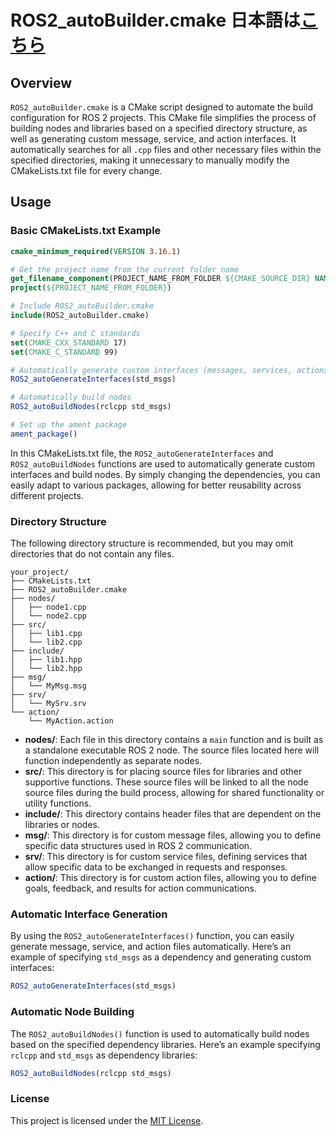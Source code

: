 # ROS2_autoBuilder.cmake 日本語は[こちら](https://github.com/Doraemonjayo/ROS2_autoBuilder_cmake/blob/main/README_jp.md)


## Overview
`ROS2_autoBuilder.cmake` is a CMake script designed to automate the build configuration for ROS 2 projects. This CMake file simplifies the process of building nodes and libraries based on a specified directory structure, as well as generating custom message, service, and action interfaces. It automatically searches for all `.cpp` files and other necessary files within the specified directories, making it unnecessary to manually modify the CMakeLists.txt file for every change.

## Usage

### Basic CMakeLists.txt Example

```cmake
cmake_minimum_required(VERSION 3.16.1)

# Get the project name from the current folder name
get_filename_component(PROJECT_NAME_FROM_FOLDER ${CMAKE_SOURCE_DIR} NAME)
project(${PROJECT_NAME_FROM_FOLDER})

# Include ROS2_autoBuilder.cmake
include(ROS2_autoBuilder.cmake)

# Specify C++ and C standards
set(CMAKE_CXX_STANDARD 17)
set(CMAKE_C_STANDARD 99)

# Automatically generate custom interfaces (messages, services, actions)
ROS2_autoGenerateInterfaces(std_msgs)

# Automatically build nodes
ROS2_autoBuildNodes(rclcpp std_msgs)

# Set up the ament package
ament_package()
```

In this CMakeLists.txt file, the `ROS2_autoGenerateInterfaces` and `ROS2_autoBuildNodes` functions are used to automatically generate custom interfaces and build nodes. By simply changing the dependencies, you can easily adapt to various packages, allowing for better reusability across different projects.

### Directory Structure

The following directory structure is recommended, but you may omit directories that do not contain any files.

```
your_project/
├── CMakeLists.txt
├── ROS2_autoBuilder.cmake
├── nodes/
│   ├── node1.cpp
│   └── node2.cpp
├── src/
│   ├── lib1.cpp
│   └── lib2.cpp
├── include/
│   ├── lib1.hpp
│   └── lib2.hpp
├── msg/
│   └── MyMsg.msg
├── srv/
│   └── MySrv.srv
└── action/
    └── MyAction.action
```

- **nodes/**: Each file in this directory contains a `main` function and is built as a standalone executable ROS 2 node. The source files located here will function independently as separate nodes.
- **src/**: This directory is for placing source files for libraries and other supportive functions. These source files will be linked to all the node source files during the build process, allowing for shared functionality or utility functions.
- **include/**: This directory contains header files that are dependent on the libraries or nodes.
- **msg/**: This directory is for custom message files, allowing you to define specific data structures used in ROS 2 communication.
- **srv/**: This directory is for custom service files, defining services that allow specific data to be exchanged in requests and responses.
- **action/**: This directory is for custom action files, allowing you to define goals, feedback, and results for action communications.

### Automatic Interface Generation

By using the `ROS2_autoGenerateInterfaces()` function, you can easily generate message, service, and action files automatically. Here’s an example of specifying `std_msgs` as a dependency and generating custom interfaces:

```cmake
ROS2_autoGenerateInterfaces(std_msgs)
```

### Automatic Node Building

The `ROS2_autoBuildNodes()` function is used to automatically build nodes based on the specified dependency libraries. Here’s an example specifying `rclcpp` and `std_msgs` as dependency libraries:

```cmake
ROS2_autoBuildNodes(rclcpp std_msgs)
```

### License
This project is licensed under the [MIT License](LICENSE).

